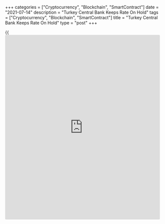 +++
categories = ["Cryptocurrency", "Blockchain", "SmartContract"]
date = "2021-07-14"
description = "Turkey Central Bank Keeps Rate On Hold"
tags = ["Cryptocurrency", "Blockchain", "SmartContract"]
title = "Turkey Central Bank Keeps Rate On Hold"
type = "post"
+++

{{<iframe id="large-banner" src="https://www.bounty.group/#slide=28.0" width="100%" height="600" scrolling="no" style="border: 0px solid rgb(216, 221, 230); border-radius: 3px;">}}

Turkey's central bank retained its key interest rate, as widely
expected, for the fourth straight meeting on Wednesday.

The Monetary Policy Committee of the Central Bank of the Republic of
Turkey governed by Sahap Kavcioglu, decided to hold the key one-week
repo rate at 19.00 percent.

The bank had lifted the interest rates by 200 basis points at the March
meeting under the leadership of former governor Naci Agbal.

The bank repeatedly said that taking into account the high levels of
inflation and inflation expectations, the current tight monetary [policy](https://www.fintechee.com/policy/)
stance will be maintained decisively until the significant fall in the
April Inflation Report's forecast path is achieved.

The central bank reiterated that it will continue to use decisively all
available instruments in pursuit of the primary objective of price
stability.

The [policy](https://www.fintechee.com/policy/) rate will continue to be determined at a level above
inflation to maintain a strong disinflationary effect until strong
indicators point to a permanent fall in inflation and the medium-term 5
percent target is reached, the bank said.

An easing cycle is now unlikely to commence until late this year when
inflation looks set to fall sharply as the effects of previous falls in
the lira start to unwind, Jason Tuvey, an economist at Capital
Economics, said.

The bank forecast one-week repo rate to end this year at 17.00 percent
and to be lowered to 12.00 percent by end-2022.

For comments and feedback [contact](https://www.playgroundfx.com/contact/): editorial@rtt[news](https://www.letsplayfx.com/blog/forex-news-website/).com

[Economic News][1]

 **What parts of the world are seeing the best (and worst) economic
performances lately? Click[here][2] to check out our [Econ Scorecard][2]
and find out! See up-to-the-moment [ranking](https://www.playgroundfx.com/blog/crypto-exchange-ranking/)s for the best and worst
performers in [GDP][3], [unemployment rate][4], [inflation][2] and much
more.**

   1. www.rtt[news](https://www.letsplayfx.com/blog/forex-news-website/).com/Content/EconomicNews.aspx
   2. www.rtt[news](https://www.letsplayfx.com/blog/forex-news-website/).com/economic-scorecard/world-rank/CPI/highest-performance.aspx
   3. www.rtt[news](https://www.letsplayfx.com/blog/forex-news-website/).com/economic-scorecard/world-rank/GDP/highest-performance.aspx
   4. www.rtt[news](https://www.letsplayfx.com/blog/forex-news-website/).com/economic-scorecard/world-rank/unemployment-rate/lowest-performance.aspx